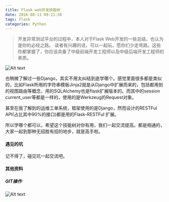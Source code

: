 ```yaml
---
title: Flask web开发技能树
date: 2016-08-11 09:21:50
tags: Flask
categories: Python
---
```


> 开发异常测试平台的过程中，本人对于Flask Web开发的一些总结，也认为是你的必经之路。
读者有兴趣的话，可以一起玩，愿你们少走弯路。这些你都掌握了，你应该具备了中级前端开发工程师以及中级后端开发工程师的素质。

![Alt text](Flaskweb.png)

也稍微了解过一些Django，其实不用太纠结到底学哪个。感觉里面很多都是类似的，比如Flask所用的字符串模板Jinja2就是从Django中扩展而来的，包括都用到的视图路由等概念，用的SQLAlchemy也是flask扩展版本的。而其中的session current_user等都是一样的，使用的是Werkzeug的Request对象。

甚至在我了解到的运维工单系统，框架使用的是Django，然而设计的RESTFul API(占比其中90%的接口)都是用的Flask-RESTFul 扩展。

所以学哪个都可以，希望这个技能树对你有用，我们一起交流提高。都是相通的，大家一起到那种无招胜有招的地步，就是高手啦。

#### 遇见的坑

记不得了，碰见坑一起交流吧。

#### 其他资料
##### GIT操作
![Alt text](git.png)